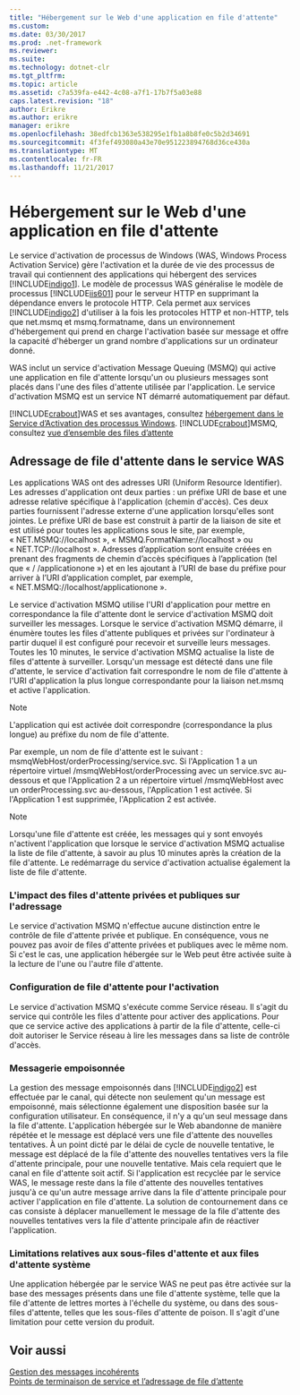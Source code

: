 ```yaml
---
title: "Hébergement sur le Web d'une application en file d'attente"
ms.custom: 
ms.date: 03/30/2017
ms.prod: .net-framework
ms.reviewer: 
ms.suite: 
ms.technology: dotnet-clr
ms.tgt_pltfrm: 
ms.topic: article
ms.assetid: c7a539fa-e442-4c08-a7f1-17b7f5a03e88
caps.latest.revision: "18"
author: Erikre
ms.author: erikre
manager: erikre
ms.openlocfilehash: 38edfcb1363e538295e1fb1a8b8fe0c5b2d34691
ms.sourcegitcommit: 4f3fef493080a43e70e951223894768d36ce430a
ms.translationtype: MT
ms.contentlocale: fr-FR
ms.lasthandoff: 11/21/2017
---
```

# <a name="web-hosting-a-queued-application"></a>Hébergement sur le Web d'une application en file d'attente
Le service d'activation de processus de Windows (WAS, Windows Process Activation Service) gère l'activation et la durée de vie des processus de travail qui contiennent des applications qui hébergent des services [!INCLUDE[indigo1](../../../../includes/indigo1-md.md)]. Le modèle de processus WAS généralise le modèle de processus [!INCLUDE[iis601](../../../../includes/iis601-md.md)] pour le serveur HTTP en supprimant la dépendance envers le protocole HTTP. Cela permet aux services [!INCLUDE[indigo2](../../../../includes/indigo2-md.md)] d'utiliser à la fois les protocoles HTTP et non-HTTP, tels que net.msmq et msmq.formatname, dans un environnement d'hébergement qui prend en charge l'activation basée sur message et offre la capacité d'héberger un grand nombre d'applications sur un ordinateur donné.  
  
 WAS inclut un service d'activation Message Queuing (MSMQ) qui active une application en file d'attente lorsqu'un ou plusieurs messages sont placés dans l'une des files d'attente utilisée par l'application. Le service d'activation MSMQ est un service NT démarré automatiquement par défaut.  
  
 [!INCLUDE[crabout](../../../../includes/crabout-md.md)]WAS et ses avantages, consultez [hébergement dans le Service d’Activation des processus Windows](../../../../docs/framework/wcf/feature-details/hosting-in-windows-process-activation-service.md). [!INCLUDE[crabout](../../../../includes/crabout-md.md)]MSMQ, consultez [vue d’ensemble des files d’attente](../../../../docs/framework/wcf/feature-details/queues-overview.md)  
  
## <a name="queue-addressing-in-was"></a>Adressage de file d'attente dans le service WAS  
 Les applications WAS ont des adresses URI (Uniform Resource Identifier). Les adresses d'application ont deux parties : un préfixe URI de base et une adresse relative spécifique à l'application (chemin d'accès). Ces deux parties fournissent l'adresse externe d'une application lorsqu'elles sont jointes. Le préfixe URI de base est construit à partir de la liaison de site et est utilisé pour toutes les applications sous le site, par exemple, « NET.MSMQ://localhost », « MSMQ.FormatName://localhost » ou « NET.TCP://localhost ». Adresses d’application sont ensuite créées en prenant des fragments de chemin d’accès spécifiques à l’application (tel que « / /applicationone ») et en les ajoutant à l’URI de base du préfixe pour arriver à l’URI d’application complet, par exemple, « NET.MSMQ://localhost/applicationone ».  
  
 Le service d'activation MSMQ utilise l'URI d'application pour mettre en correspondance la file d'attente dont le service d'activation MSMQ doit surveiller les messages. Lorsque le service d'activation MSMQ démarre, il énumère toutes les files d'attente publiques et privées sur l'ordinateur à partir duquel il est configuré pour recevoir et surveille leurs messages. Toutes les 10 minutes, le service d'activation MSMQ actualise la liste de files d'attente à surveiller. Lorsqu'un message est détecté dans une file d'attente, le service d'activation fait correspondre le nom de file d'attente à l'URI d'application la plus longue correspondante pour la liaison net.msmq et active l'application.  
  
> [!NOTE]
>  L'application qui est activée doit correspondre (correspondance la plus longue) au préfixe du nom de file d'attente.  
  
 Par exemple, un nom de file d'attente est le suivant : msmqWebHost/orderProcessing/service.svc. Si l'Application 1 a un répertoire virtuel /msmqWebHost/orderProcessing avec un service.svc au-dessous et que l'Application 2 a un répertoire virtuel /msmqWebHost avec un orderProcessing.svc au-dessous, l'Application 1 est activée. Si l'Application 1 est supprimée, l'Application 2 est activée.  
  
> [!NOTE]
>  Lorsqu'une file d'attente est créée, les messages qui y sont envoyés n'activent l'application que lorsque le service d'activation MSMQ actualise la liste de file d'attente, à savoir au plus 10 minutes après la création de la file d'attente. Le redémarrage du service d'activation actualise également la liste de file d'attente.  
  
### <a name="the-effect-of-private-and-public-queues-on-addressing"></a>L'impact des files d'attente privées et publiques sur l'adressage  
 Le service d'activation MSMQ n'effectue aucune distinction entre le contrôle de file d'attente privée et publique. En conséquence, vous ne pouvez pas avoir de files d'attente privées et publiques avec le même nom. Si c'est le cas, une application hébergée sur le Web peut être activée suite à la lecture de l'une ou l'autre file d'attente.  
  
### <a name="queue-configuration-for-activation"></a>Configuration de file d'attente pour l'activation  
 Le service d'activation MSMQ s'exécute comme Service réseau. Il s'agit du service qui contrôle les files d'attente pour activer des applications. Pour que ce service active des applications à partir de la file d'attente, celle-ci doit autoriser le Service réseau à lire les messages dans sa liste de contrôle d'accès.  
  
### <a name="poison-messaging"></a>Messagerie empoisonnée  
 La gestion des message empoisonnés dans [!INCLUDE[indigo2](../../../../includes/indigo2-md.md)] est effectuée par le canal, qui détecte non seulement qu'un message est empoisonné, mais sélectionne également une disposition basée sur la configuration utilisateur. En conséquence, il n'y a qu'un seul message dans la file d'attente. L'application hébergée sur le Web abandonne de manière répétée et le message est déplacé vers une file d'attente des nouvelles tentatives. À un point dicté par le délai de cycle de nouvelle tentative, le message est déplacé de la file d'attente des nouvelles tentatives vers la file d'attente principale, pour une nouvelle tentative. Mais cela requiert que le canal en file d'attente soit actif. Si l'application est recyclée par le service WAS, le message reste dans la file d'attente des nouvelles tentatives jusqu'à ce qu'un autre message arrive dans la file d'attente principale pour activer l'application en file d'attente. La solution de contournement dans ce cas consiste à déplacer manuellement le message de la file d'attente des nouvelles tentatives vers la file d'attente principale afin de réactiver l'application.  
  
### <a name="subqueue-and-system-queue-caveat"></a>Limitations relatives aux sous-files d'attente et aux files d'attente système  
 Une application hébergée par le service WAS ne peut pas être activée sur la base des messages présents dans une file d'attente système, telle que la file d'attente de lettres mortes à l'échelle du système, ou dans des sous-files d'attente, telles que les sous-files d'attente de poison. Il s'agit d'une limitation pour cette version du produit.  
  
## <a name="see-also"></a>Voir aussi  
 [Gestion des messages incohérents](../../../../docs/framework/wcf/feature-details/poison-message-handling.md)  
 [Points de terminaison de service et l’adressage de file d’attente](../../../../docs/framework/wcf/feature-details/service-endpoints-and-queue-addressing.md)
